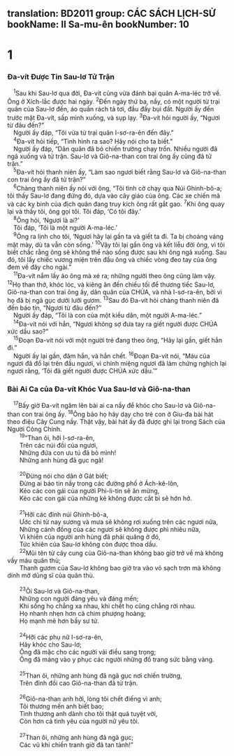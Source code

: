 translation: BD2011
group: CÁC SÁCH LỊCH-SỬ
bookName: II Sa-mu-ên 
bookNumber: 10
-------

<div class="title"><h1>1</h1><h3>Ða-vít Ðược Tin Sau-lơ Tử Trận</h3></div>
<span class="verse 2sa_1_1"> <sup>1</sup>Sau khi Sau-lơ qua đời, Ða-vít cũng vừa đánh bại quân A-ma-léc trở về. Ông ở Xích-lắc được hai ngày. </span>
<span class="verse 2sa_1_2"><sup>2</sup>Ðến ngày thứ ba, nầy, có một người từ trại quân của Sau-lơ đến, áo quần rách tả tơi, đầu đầy bụi đất. Người ấy đến trước mặt Ða-vít, sấp mình xuống, và sụp lạy. </span>
<span class="verse 2sa_1_3"><sup>3</sup>Ða-vít hỏi người ấy, “Ngươi từ đâu đến?”<br/> Người ấy đáp, “Tôi vừa từ trại quân I-sơ-ra-ên đến đây.”<br/></span>
<span class="verse 2sa_1_4"> <sup>4</sup>Ða-vít hỏi tiếp, “Tình hình ra sao? Hãy nói cho ta biết.”<br/> Người ấy đáp, “Dân quân đã bỏ chiến trường chạy trốn. Nhiều người đã ngã xuống và tử trận. Sau-lơ và Giô-na-than con trai ông ấy cũng đã tử trận.”<br/></span>
<span class="verse 2sa_1_5"> <sup>5</sup>Ða-vít hỏi thanh niên ấy, “Làm sao ngươi biết rằng Sau-lơ và Giô-na-than con trai ông ấy đã tử trận?”<br/></span>
<span class="verse 2sa_1_6"> <sup>6</sup>Chàng thanh niên ấy nói với ông, “Tôi tình cờ chạy qua Núi Ghinh-bô-a; tôi thấy Sau-lơ đang đứng đó, dựa vào cây giáo của ông. Các xe chiến mã và các kỵ binh của địch quân đang truy kích ông rất gắt gao. </span>
<span class="verse 2sa_1_7"><sup>7</sup>Khi ông quay lại và thấy tôi, ông gọi tôi. Tôi đáp, ‘Có tôi đây.’<br/></span>
<span class="verse 2sa_1_8"> <sup>8</sup>Ông hỏi, ‘Ngươi là ai?’<br/> Tôi đáp, ‘Tôi là một người A-ma-léc.’<br/></span>
<span class="verse 2sa_1_9"> <sup>9</sup>Ông ra lịnh cho tôi, ‘Ngươi hãy lại gần ta và giết ta đi. Ta bị choáng váng mặt mày, dù ta vẫn còn sống.’ </span>
<span class="verse 2sa_1_10"><sup>10</sup>Vậy tôi lại gần ông và kết liễu đời ông, vì tôi biết chắc rằng ông sẽ không thể nào sống được sau khi ông ngã xuống. Sau đó, tôi lấy chiếc vương miện trên đầu ông và chiếc vòng đeo tay của ông đem về đây cho ngài.”<br/></span>
<span class="verse 2sa_1_11"> <sup>11</sup>Ða-vít nắm lấy áo ông mà xé ra; những người theo ông cũng làm vậy. </span>
<span class="verse 2sa_1_12"><sup>12</sup>Họ than thở, khóc lóc, và kiêng ăn đến chiều tối để thương tiếc Sau-lơ, Giô-na-than con trai ông ấy, dân quân của CHÚA, và nhà I-sơ-ra-ên, bởi vì họ đã bị ngã gục dưới lưỡi gươm. </span>
<span class="verse 2sa_1_13"><sup>13</sup>Sau đó Ða-vít hỏi chàng thanh niên đã đến báo tin, “Ngươi từ đâu đến?”<br/> Người ấy đáp, “Tôi là con của một kiều dân, một người A-ma-léc.”<br/></span>
<span class="verse 2sa_1_14"> <sup>14</sup>Ða-vít nói với hắn, “Ngươi không sợ đưa tay ra giết người được CHÚA xức dầu sao?”<br/></span>
<span class="verse 2sa_1_15"> <sup>15</sup>Ðoạn Ða-vít nói với một người trẻ đang theo ông, “Hãy lại gần, giết hắn đi.”<br/> Người ấy lại gần, đâm hắn, và hắn chết. </span>
<span class="verse 2sa_1_16"><sup>16</sup>Ðoạn Ða-vít nói, “Máu của ngươi đã đổ lại trên đầu ngươi, vì chính miệng ngươi đã làm chứng nghịch lại ngươi rằng, ‘Tôi đã giết người được CHÚA xức dầu.’”<br/></span>
<div class="title"><h3>Bài Ai Ca của Ða-vít Khóc Vua Sau-lơ và Giô-na-than</h3></div>
<span class="verse 2sa_1_17"> <sup>17</sup>Bấy giờ Ða-vít ngâm lên bài ai ca nầy để khóc cho Sau-lơ và Giô-na-than con trai ông ấy. </span>
<span class="verse 2sa_1_18"><sup>18</sup>Ông bảo họ hãy dạy cho trẻ con ở Giu-đa bài hát theo điệu Cây Cung nầy. Thật vậy, bài hát ấy đã được ghi lại trong Sách của Người Công Chính.<br/></span>
<span class="verse 2sa_1_19">  <sup>19</sup>“Than ôi, hỡi I-sơ-ra-ên,<br/>  Trên các núi đồi của ngươi,<br/>  Những đứa con ưu tú đã bỏ mình!<br/>  Những anh hùng đã gục ngã!<br/><br/></span>
<span class="verse 2sa_1_20">  <sup>20</sup>Ðừng nói cho dân ở Gát biết;<br/>  Ðừng ai báo tin nầy trong các đường phố ở Ách-kê-lôn,<br/>  Kẻo các con gái của người Phi-li-tin sẽ ăn mừng,<br/>  Kẻo các con gái của những kẻ không được cắt bì sẽ hớn hở.<br/><br/></span>
<span class="verse 2sa_1_21">  <sup>21</sup>Hỡi các đỉnh núi Ghinh-bô-a,<br/>  Ước chi từ nay sương và mưa sẽ không rơi xuống trên các ngươi nữa,<br/>  Những cánh đồng của các ngươi sẽ không được phì nhiêu nữa,<br/>  Vì khiên của người anh hùng đã phải quăng ở đó,<br/>  Tức khiên của Sau-lơ không còn được thoa dầu.<br/></span>
<span class="verse 2sa_1_22">  <sup>22</sup>Mũi tên từ cây cung của Giô-na-than không bao giờ trở về mà không vấy máu quân thù;<br/>  Thanh gươm của Sau-lơ không bao giờ tra vào vỏ sạch trơn mà không dính mỡ dũng sĩ của quân thù.<br/><br/></span>
<span class="verse 2sa_1_23">  <sup>23</sup>Ôi Sau-lơ và Giô-na-than,<br/>  Những con người đáng yêu và đáng mến;<br/>  Khi sống họ chẳng xa nhau, khi chết họ cũng chẳng rời nhau.<br/>  Họ nhanh nhẹn hơn cả chim phượng hoàng;<br/>  Họ mạnh mẽ hơn bầy sư tử.<br/><br/></span>
<span class="verse 2sa_1_24">  <sup>24</sup>Hỡi các phụ nữ I-sơ-ra-ên,<br/>  Hãy khóc cho Sau-lơ;<br/>  Ông đã mặc cho các người vải điều sang trọng;<br/>  Ông đã máng vào y phục các người những đồ trang sức bằng vàng.<br/><br/></span>
<span class="verse 2sa_1_25">  <sup>25</sup>Than ôi, những anh hùng đã ngã gục nơi chiến trường,<br/>  Trên đỉnh đồi cao Giô-na-than đã tử trận.<br/><br/></span>
<span class="verse 2sa_1_26">  <sup>26</sup>Giô-na-than anh hỡi, lòng tôi chết điếng vì anh;<br/>  Tôi thương mến anh biết bao;<br/>  Tình thương anh dành cho tôi thật quá tuyệt vời,<br/>  Còn hơn cả tình yêu của người nữ yêu tôi.<br/><br/></span>
<span class="verse 2sa_1_27">  <sup>27</sup>Than ôi, những anh hùng đã ngã gục;<br/>  Các vũ khí chiến tranh giờ đã tan tành!”<br/></span>
